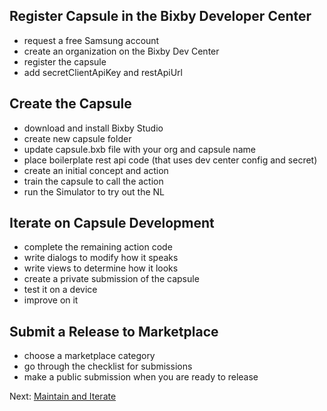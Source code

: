 ## Register Capsule in the Bixby Developer Center

- request a free Samsung account
- create an organization on the Bixby Dev Center
- register the capsule
- add secretClientApiKey and restApiUrl

## Create the Capsule

- download and install Bixby Studio
- create new capsule folder
- update capsule.bxb file with your org and capsule name
- place boilerplate rest api code (that uses dev center config and secret)
- create an initial concept and action
- train the capsule to call the action
- run the Simulator to try out the NL

## Iterate on Capsule Development

- complete the remaining action code
- write dialogs to modify how it speaks
- write views to determine how it looks
- create a private submission of the capsule
- test it on a device
- improve on it

## Submit a Release to Marketplace

- choose a marketplace category
- go through the checklist for submissions
- make a public submission when you are ready to release

Next: [Maintain and Iterate](07-maintenance-and-iteration.md)
